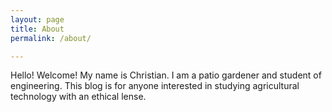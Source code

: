 ```yaml
---
layout: page
title: About
permalink: /about/

---
```


Hello! Welcome! My name is Christian. I am a patio gardener and student of engineering. This blog is for anyone interested in studying agricultural technology with an ethical lense. 
